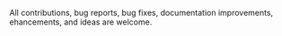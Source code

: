 All contributions, bug reports, bug fixes, documentation improvements, ehancements, and ideas are welcome.
